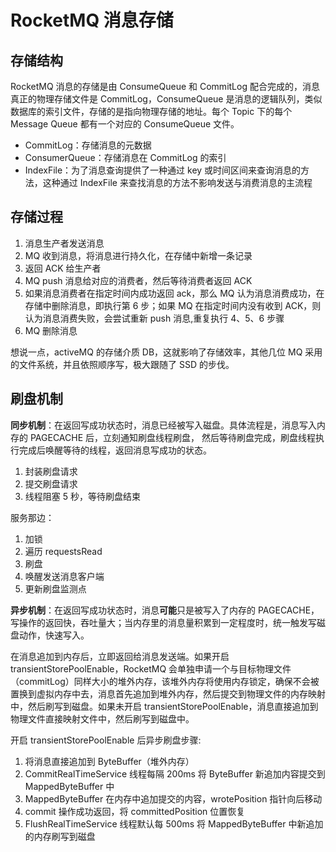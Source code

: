 # RocketMQ 消息存储

## 存储结构

RocketMQ 消息的存储是由 ConsumeQueue 和 CommitLog 配合完成的，消息真正的物理存储文件是 CommitLog，ConsumeQueue 是消息的逻辑队列，类似数据库的索引文件，存储的是指向物理存储的地址。每个 Topic 下的每个 Message Queue 都有一个对应的 ConsumeQueue 文件。

- CommitLog：存储消息的元数据
- ConsumerQueue：存储消息在 CommitLog 的索引
- IndexFile：为了消息查询提供了一种通过 key 或时间区间来查询消息的方法，这种通过 IndexFile 来查找消息的方法不影响发送与消费消息的主流程

## 存储过程

1. 消息生产者发送消息
2. MQ 收到消息，将消息进行持久化，在存储中新增一条记录
3. 返回 ACK 给生产者
4. MQ push 消息给对应的消费者，然后等待消费者返回 ACK
5. 如果消息消费者在指定时间内成功返回 ack，那么 MQ 认为消息消费成功，在存储中删除消息，即执行第 6 步；如果 MQ 在指定时间内没有收到 ACK，则认为消息消费失败，会尝试重新 push 消息,重复执行 4、5、6 步骤
6. MQ 删除消息

想说一点，activeMQ 的存储介质 DB，这就影响了存储效率，其他几位 MQ 采用的文件系统，并且依照顺序写，极大跟随了 SSD 的步伐。

## 刷盘机制

**同步机制**：在返回写成功状态时，消息已经被写入磁盘。具体流程是，消息写入内存的 PAGECACHE 后，立刻通知刷盘线程刷盘， 然后等待刷盘完成，刷盘线程执行完成后唤醒等待的线程，返回消息写成功的状态。

1. 封装刷盘请求
2. 提交刷盘请求
3. 线程阻塞 5 秒，等待刷盘结束

服务那边：

1. 加锁
2. 遍历 requestsRead
3. 刷盘
4. 唤醒发送消息客户端
5. 更新刷盘监测点

**异步机制**：在返回写成功状态时，消息**可能**只是被写入了内存的 PAGECACHE，写操作的返回快，吞吐量大；当内存里的消息量积累到一定程度时，统一触发写磁盘动作，快速写入。

在消息追加到内存后，立即返回给消息发送端。如果开启 transientStorePoolEnable，RocketMQ 会单独申请一个与目标物理文件（commitLog）同样大小的堆外内存，该堆外内存将使用内存锁定，确保不会被置换到虚拟内存中去，消息首先追加到堆外内存，然后提交到物理文件的内存映射中，然后刷写到磁盘。如果未开启 transientStorePoolEnable，消息直接追加到物理文件直接映射文件中，然后刷写到磁盘中。

开启 transientStorePoolEnable 后异步刷盘步骤:

1. 将消息直接追加到 ByteBuffer（堆外内存）
2. CommitRealTimeService 线程每隔 200ms 将 ByteBuffer 新追加内容提交到 MappedByteBuffer 中
3. MappedByteBuffer 在内存中追加提交的内容，wrotePosition 指针向后移动
4. commit 操作成功返回，将 committedPosition 位置恢复
5. FlushRealTimeService 线程默认每 500ms 将 MappedByteBuffer 中新追加的内存刷写到磁盘
